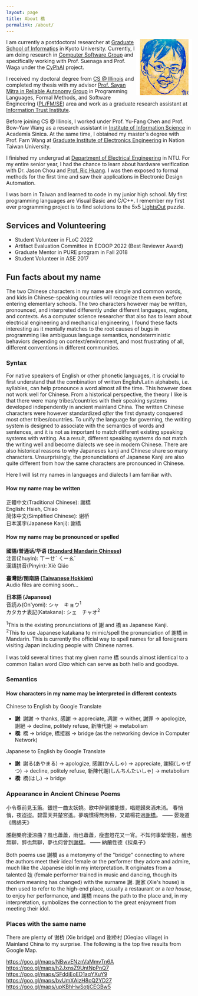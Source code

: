 ```yaml
---
layout: page
title: About 橋
permalink: /about/
---
```


<img align=right alt="Portrait by my sister 0726 Crab" width="30%"
     src="/assets/pics/chiao-portrait-by-0726Crab.jpg">
I am currently a postdoctoral researcher at [Graduate School of Informatics][i.kyoto-u] in Kyoto University.
Currently, I am doing research in [Computer Software Group][fos.kuis.kyoto-u]
and specifically working with Prof. Suenaga and Prof. Waga under the [CyPhAI] project.

I received my doctoral degree from [CS @ Illinois] and completed my thesis with my advisor [Prof. Sayan Mitra in Reliable Autonomy Group][mitras-group] in
Programming Languages, Formal Methods, and Software Engineering ([PL/FM/SE]) area
and work as a graduate research assistant at [Information Trust Institute][ITI].

Before joining CS @ Illinois, I worked under Prof. Yu-Fang Chen and Prof. Bow-Yaw Wang as a research assistant in [Institute of Information Science][iis] in Academia Sinica.
At the same time, I obtained my master's degree with Prof. Farn Wang at [Graduate Institute of Electronics Engineering][ntugiee] in Nation Taiwan University.

I finished my undergrad at [Department of Electrical Engineering][ntuee] in NTU. For my entire senior year, I had the chance to learn about hardware verification with Dr. Jason Chou and [Prof. Ric Huang][ric]. I was then exposed to formal methods for the first time and saw their applications in Electronic Design Automation.

I was born in Taiwan and learned to code in my junior high school.
My first programming languages are Visual Basic and C/C++.
I remember my first ever programming project is to find solutions to the 5x5 [LightsOut][lightsout] puzzle.


[i.kyoto-u]: https://www.i.kyoto-u.ac.jp/en/
[fos.kuis.kyoto-u]: https://www.fos.kuis.kyoto-u.ac.jp/
[CyPhAI]: https://cyphai.io/

[CS @ Illinois]: https://cs.illinois.edu/
[PL/FM/SE]: https://cs.illinois.edu/research/areas/programming-languages-formal-methods-and-software-engineering

[mitras-group]: https://mitras.ece.illinois.edu/group.html
[ITI]: https://iti.illinois.edu/

[ntugiee]: https://giee.ntu.edu.tw/en/
[ntuee]: https://www.ee.ntu.edu.tw/eng/
[iis]: https://www.iis.sinica.edu.tw/en/index.html

[ric]: http://cc.ee.ntu.edu.tw/~ric/

[lightsout]: https://mathworld.wolfram.com/LightsOutPuzzle.html


## Services and Volunteering

+ Student Volunteer in FLoC 2022
+ Artifact Evaluation Committee in ECOOP 2022 (Best Reviewer Award)
+ Graduate Mentor in PURE program in Fall 2018
+ Student Volunteer in ASE 2017


## Fun facts about my name

The two Chinese characters in my name are simple and common words, and kids in Chinese-speaking countries will recognize them even before entering elementary schools.
The two characters however may be written, pronounced, and interpreted differently under different languages, regions, and contexts.
As a computer science researcher that also has to learn about electrical engineering and mechanical engineering,
I found these facts interesting as it mentally matches to the root causes of bugs in programming like ambiguous language semantics, nondeterministic behaviors depending on context/environment, and most frustrating of all, different conventions in different communities.

### Syntax

For native speakers of English or other phonetic languages, it is crucial to first understand that the combination of written English/Latin alphabets, i.e. syllables, can help pronounce a word almost all the time.
This however does not work well for Chinese.
From a historical perspective, the theory I like is that there were many tribes/countries with their speaking systems developed independently in ancient mainland China.
The written Chinese characters were however standardized *after* the first dynasty conquered most other tribes/countries.
To unify the language for governing, the writing system is designed to associate with the semantics of words and sentences,
and it is not as important to match different existing speaking systems with writing.
As a result, different speaking systems do not match the writing well and become dialects we see in modern Chinese.
There are also historical reasons to why Japaneses kanji and Chinese share so many characters.
Unsurprisingly, the pronunciations of Japanese Kanji are also quite different from how the same characters are pronounced in Chinese.

Here I will list my names in languages and dialects I am familiar with.

#### How my name may be written

正體中文(Traditional Chinese): 謝橋  
English: Hsieh, Chiao  
简体中文(Simplified Chinese): 谢桥  
日本漢字(Japanese Kanji): 謝橋  

#### How my name may be pronounced or spelled

**國語/普通话/华语 ([Standard Mandarin Chinese](https://en.wikipedia.org/wiki/Standard_Chinese))**  
注音(Zhuyin): ㄒㄧㄝˋ ㄑㄧㄠˊ  
漢語拼音(Pinyin): Xiè Qiáo  

**臺灣話/閩南語 ([Taiwanese Hokkien](https://en.wikipedia.org/wiki/Taiwanese_Hokkien))**  
Audio files are coming soon...

**日本語 (Japanese)**  
音読み(On'yomi): シャ　キョウ<sup>1</sup>  
カタカナ表記(Katakana): シェ　チャオ<sup>2</sup>

<sup>1</sup>This is the existing pronunciations of 謝 and 橋 as Japanese Kanji.  
<sup>2</sup>This to use Japanese katakana to mimic/spell the pronunciation of 謝橋 in Mandarin. This is currently the official way to spell names for all foreigners visiting Japan including people with Chinese names.

I was told several times that my given name 橋 sounds almost identical to a common Italian word *Ciao* which can serve as both hello and goodbye.

### Semantics
#### How characters in my name may be interpreted in different contexts

Chinese to English by Google Translate
+ **謝**: 謝謝 → thanks, 感謝 → appreciate, 凋謝 → wither, 謝罪 → apologize, 謝絕 → decline, politely refuse, 新陳代謝 → metabolism
+ **橋**: 橋 → bridge, 橋接器 → bridge (as the networking device in Computer Network)

Japanese to English by Google Translate
+ **謝**: 謝る(あやまる) → apologize, 感謝(かんしゃ) → appreciate, 謝絕(しゃぜつ) → decline, politely refuse, 新陳代謝(しんちんたいしゃ) → metabolism
+ **橋**: 橋(はし) → bridge


### Appearance in Ancient Chinese Poems

小令尊前見玉簫。銀燈一曲太妖嬈。歌中醉倒誰能恨，唱罷歸來酒未消。
春悄悄，夜迢迢。碧雲天共楚宮遙。夢魂慣得無拘檢，又踏楊花過<u>謝橋</u>。
—— 晏幾道《鷓鴣天》

誰翻樂府淒涼曲？風也蕭蕭，雨也蕭蕭，瘦盡燈花又一宵。不知何事縈懷抱，醒也無聊，醉也無聊，夢也何曾到<u>謝橋</u>。
—— 納蘭性德《採桑子》

Both poems use 謝橋 as a metonymy of the "bridge" connecting to where the authors meet their ideal female or the performer they adore and admire, much like the Japanese idol in my interpretation.
It originates from a talented 妓 (female performer trained in music and dancing, though its modern meaning has changed) with the surname 謝.
謝家 (Xie's house) is then used to refer to the high-end place, usually a restaurant or a *tea house*, to enjoy her performance,
and 謝橋 means the path to the place and, in my interpretation, symbolizes the connection to the great enjoyment from meeting their idol.


### Places with the same name

There are plenty of 谢桥 (Xie bridge) and 谢桥村 (Xieqiao village) in Mainland China to my surprise.
The following is the top five results from Google Map.

https://goo.gl/maps/NBwvENznVaMmvTn6A  
https://goo.gl/maps/h2JxnsZ9UntNpPnQ7  
https://goo.gl/maps/SFddjEoED1aqYXuY9  
https://goo.gl/maps/bvUmXAizH8cQ2YD27  
https://goo.gl/maps/upKBhHwSotjCEGBw5  
